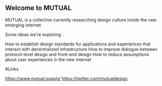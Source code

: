 ## Welcome to MUTUAL

MUTUAL is a collective currently researching design culture inside the new emerging internet.

Some ideas we're exploring : 

How to establish design standards for applications and experiences that interact with decentralized infrastructure
How to improve dialogue between protocol-level design and front-end design
How to reduce assumptions about user experiences in the new internet

#Links

https://www.mutual.supply/
https://twitter.com/mutualdesign

<!--

**Here are some ideas to get you started:**

🙋‍♀️ A short introduction - what is your organization all about?
🌈 Contribution guidelines - how can the community get involved?
👩‍💻 Useful resources - where can the community find your docs? Is there anything else the community should know?
🍿 Fun facts - what does your team eat for breakfast?
🧙 Remember, you can do mighty things with the power of [Markdown](https://docs.github.com/github/writing-on-github/getting-started-with-writing-and-formatting-on-github/basic-writing-and-formatting-syntax)
-->
